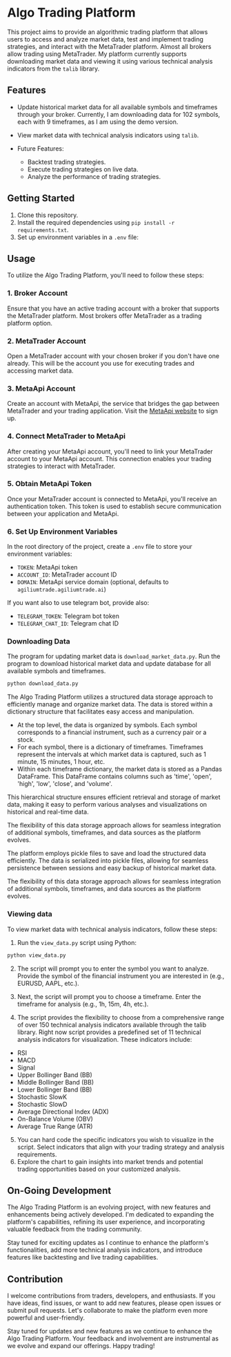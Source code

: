 # Algo Trading Platform

This project aims to provide an algorithmic trading platform that allows users to access and analyze market data, test and implement trading strategies, and interact with the MetaTrader platform. Almost all brokers allow trading using MetaTrader. My platform currently supports downloading market data and viewing it using various technical analysis indicators from the `talib` library.

## Features

- Update historical market data for all available symbols and timeframes through your broker. Currently, I am downloading data for 102 symbols, each with 9 timeframes, as I am using the demo version.

- View market data with technical analysis indicators using `talib`.

- Future Features:
  - Backtest trading strategies.
  - Execute trading strategies on live data.
  - Analyze the performance of trading strategies.

## Getting Started

1. Clone this repository.
2. Install the required dependencies using `pip install -r requirements.txt`.
3. Set up environment variables in a `.env` file:


## Usage

To utilize the Algo Trading Platform, you'll need to follow these steps:

### 1. Broker Account

Ensure that you have an active trading account with a broker that supports the MetaTrader platform. Most brokers offer MetaTrader as a trading platform option.

### 2. MetaTrader Account

Open a MetaTrader account with your chosen broker if you don't have one already. This will be the account you use for executing trades and accessing market data.

### 3. MetaApi Account

Create an account with MetaApi, the service that bridges the gap between MetaTrader and your trading application. Visit the [MetaApi website](https://metaapi.cloud/) to sign up.

### 4. Connect MetaTrader to MetaApi

After creating your MetaApi account, you'll need to link your MetaTrader account to your MetaApi account. This connection enables your trading strategies to interact with MetaTrader.

### 5. Obtain MetaApi Token

Once your MetaTrader account is connected to MetaApi, you'll receive an authentication token. This token is used to establish secure communication between your application and MetaApi.

### 6. Set Up Environment Variables

In the root directory of the project, create a `.env` file to store your environment variables:
- `TOKEN`: MetaApi token
- `ACCOUNT_ID`: MetaTrader account ID
- `DOMAIN`: MetaApi service domain (optional, defaults to `agiliumtrade.agiliumtrade.ai`)

If you want also to use telegram bot, provide also:
- `TELEGRAM_TOKEN`: Telegram bot token
- `TELEGRAM_CHAT_ID`: Telegram chat ID


### Downloading Data

The program for updating market data is `download_market_data.py`. Run the program to download historical market data and update database for all available symbols and timeframes.

```bash
python download_data.py
```

The Algo Trading Platform utilizes a structured data storage approach to efficiently manage and organize market data. The data is stored within a dictionary structure that facilitates easy access and manipulation.

- At the top level, the data is organized by symbols. Each symbol corresponds to a financial instrument, such as a currency pair or a stock.
- For each symbol, there is a dictionary of timeframes. Timeframes represent the intervals at which market data is captured, such as 1 minute, 15 minutes, 1 hour, etc.
- Within each timeframe dictionary, the market data is stored as a Pandas DataFrame. This DataFrame contains columns such as 'time', 'open', 'high', 'low', 'close', and 'volume'.

This hierarchical structure ensures efficient retrieval and storage of market data, making it easy to perform various analyses and visualizations on historical and real-time data.

The flexibility of this data storage approach allows for seamless integration of additional symbols, timeframes, and data sources as the platform evolves.

The platform employs pickle files to save and load the structured data efficiently. The data is serialized into pickle files, allowing for seamless persistence between sessions and easy backup of historical market data.

The flexibility of this data storage approach allows for seamless integration of additional symbols, timeframes, and data sources as the platform evolves.

### Viewing data

To view market data with technical analysis indicators, follow these steps:

1. Run the `view_data.py` script using Python:

```bash
python view_data.py
```

2. The script will prompt you to enter the symbol you want to analyze. Provide the symbol of the financial instrument you are interested in (e.g., EURUSD, AAPL, etc.).

3. Next, the script will prompt you to choose a timeframe. Enter the timeframe for analysis (e.g., 1h, 15m, 4h, etc.).

4. The script provides the flexibility to choose from a comprehensive range of over 150 technical analysis indicators available through the talib library. Right now script provides a predefined set of 11 technical analysis indicators for visualization. These indicators include:
- RSI
- MACD
- Signal
- Upper Bollinger Band (BB)
- Middle Bollinger Band (BB)
- Lower Bollinger Band (BB)
- Stochastic SlowK
- Stochastic SlowD
- Average Directional Index (ADX)
- On-Balance Volume (OBV)
- Average True Range (ATR)

5. You can hard code the specific indicators you wish to visualize in the script. Select indicators that align with your trading strategy and analysis requirements.
6. Explore the chart to gain insights into market trends and potential trading opportunities based on your customized analysis.

## On-Going Development

The Algo Trading Platform is an evolving project, with new features and enhancements being actively developed. I'm dedicated to expanding the platform's capabilities, refining its user experience, and incorporating valuable feedback from the trading community.

Stay tuned for exciting updates as I continue to enhance the platform's functionalities, add more technical analysis indicators, and introduce features like backtesting and live trading capabilities.

## Contribution

I welcome contributions from traders, developers, and enthusiasts. If you have ideas, find issues, or want to add new features, please open issues or submit pull requests. Let's collaborate to make the platform even more powerful and user-friendly.

Stay tuned for updates and new features as we continue to enhance the Algo Trading Platform. Your feedback and involvement are instrumental as we evolve and expand our offerings. Happy trading!
